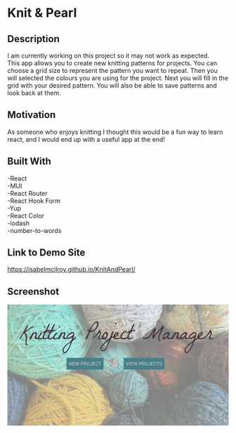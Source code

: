 # Knit & Pearl

## Description

I am currently working on this project so it may not work as expected. \
This app allows you to create new knitting patterns for projects. You can choose a grid size to represent the pattern you want to repeat. Then you will selected the colours you are using for the project. Next you will fill in the grid with your desired pattern. You will also be able to save patterns and look back at them.

## Motivation

As someone who enjoys knitting I thought this would be a fun way to learn react, and I would end up with a useful app at the end!

## Built With

-React\
-MUI\
-React Router\
-React Hook Form\
-Yup\
-React Color\
-lodash\
-number-to-words

## Link to Demo Site

https://isabelmcilroy.github.io/KnitAndPearl/

## Screenshot

![Screenshot](Screenshot.jpg)
